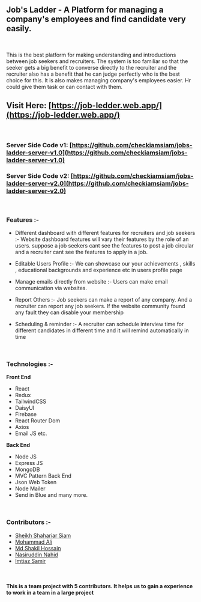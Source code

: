 ## **Job's Ladder** - A Platform for managing a company's employees and find candidate very easily.

<br>

This is the best platform for making understanding and introductions between job seekers and recruiters. The system is too familiar so that the seeker gets a big benefit to converse directly to the recruiter and the recruiter also has a benefit that he can judge perfectly who is the best choice for this. It is also makes managing company's employees easier. Hr could give them task or can contact with them.

## Visit Here: [https://job-ledder.web.app/](https://job-ledder.web.app/)

<br>


### Server Side Code v1: [https://github.com/checkiamsiam/jobs-ladder-server-v1.0](https://github.com/checkiamsiam/jobs-ladder-server-v1.0)
### Server Side Code v2: [https://github.com/checkiamsiam/jobs-ladder-server-v2.0](https://github.com/checkiamsiam/jobs-ladder-server-v2.0)

<br>

### **Features :-**

- Different dashboard with different features for recruiters and job seekers :- 
  Website dashboard features will vary their features by the role of an users. suppose a job seekers cant see the features to post a job circular and a recruiter cant see the features to apply in a job.

- Editable Users Profile :- 
  We can showcase our your achievements , skills , educational backgrounds and experience etc in users profile page

- Manage emails directly from website :- 
  Users can make email communication via websites.

- Report Others :- 
  Job seekers can make a report of any company. And a recruiter can report any job seekers. If the website community found any fault they can disable your membership

- Scheduling & reminder :- 
  A recruiter can schedule interview time for different candidates in different time and it will remind automatically in time

<br>

### **Technologies :-**

**Front End**

- React
- Redux
- TailwindCSS
- DaisyUI
- Firebase
- React Router Dom
- Axios
- Email JS etc.

**Back End**

- Node JS
- Express JS
- MongoDB
- MVC Pattern Back End
- Json Web Token
- Node Mailer
- Send in Blue and many more.

<br>

### **Contributors :-**
- [Sheikh Shahariar Siam](https://www.linkedin.com/in/checkiamsiam)
- [Mohammad Ali](https://www.linkedin.com/in/itsproali)
- [Md Shakil Hossain](https://www.linkedin.com/in/md-shakil-hossain-12b538211)
- [Nasiruddin Nahid](https://www.linkedin.com/in/md-nasir-uddin-nahid-061264241)
- [Imtiaz Samir](https://www.linkedin.com/in/imtiaz-samir-2388bb229)

<br>

#### This is a team project with 5 contributors. It helps us to gain a experience to work in a team in a large project
